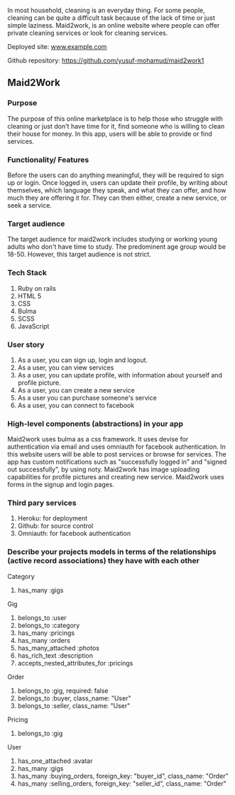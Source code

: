 In most household, cleaning is an everyday thing. For some people, cleaning can be quite a difficult task because of the lack of time or just simple laziness. Maid2work, is an online website where people can offer private cleaning services or look for cleaning services.

Deployed site: www.example.com

Github repository: https://github.com/yusuf-mohamud/maid2work1

## Maid2Work
### Purpose
The purpose of this online marketplace is to help those who struggle with cleaning or just don't have time for it, find someone who is willing to clean their house for money. In this app, users will be able to provide or find services. 

### Functionality/ Features
Before the users can do anything meaningful, they will be required to sign up or login. Once logged in, users can update their profile, by writing about themselves, which language they speak, and what they can offer, and how much they are offering it for. They can then either, create a new service, or seek a service.

### Target audience
The target audience for maid2work includes studying or working young adults who don't have time to study. The predominent age group would be 18-50. However, this target audience is not strict.

### Tech Stack
1. Ruby on rails
2. HTML 5
3. CSS
4. Bulma
5. SCSS
6. JavaScript

### User story
1. As a user, you can sign up, login and logout.
2. As a user, you can view services
3. As a user, you can update profile, with information about yourself and profile picture.
4. As a user, you can create a new service
5. As a user you can purchase someone's service
6. As a user, you can connect to facebook

### High-level components (abstractions) in your app
Maid2work uses bulma as a css framework. It uses devise for authentication via email and uses omniauth for facebook authentication. In this website users will be able to post services or browse for services. The app has custom notifications such as "successfully logged in" and "signed out successfully", by using noty. Maid2work has image uploading capabilities for profile pictures and creating new service. Maid2work uses forms in the signup and login pages. 

### Third pary services
1. Heroku: for deployment
2. Github: for source control
3. Omniauth: for facebook authentication

### Describe your projects models in terms of the relationships (active record associations) they have with each other
Category
1. has_many :gigs

Gig
1. belongs_to :user
2. belongs_to :category
3. has_many :pricings
4. has_many :orders
5. has_many_attached :photos
6. has_rich_text :description
7. accepts_nested_attributes_for :pricings

Order
1. belongs_to :gig, required: false
2. belongs_to :buyer, class_name: "User"
3. belongs_to :seller, class_name: "User"

Pricing
1. belongs_to :gig

User
1. has_one_attached :avatar
2. has_many :gigs
3. has_many :buying_orders, foreign_key: "buyer_id", class_name: "Order"
4. has_many :selling_orders, foreign_key: "seller_id", class_name: "Order"


